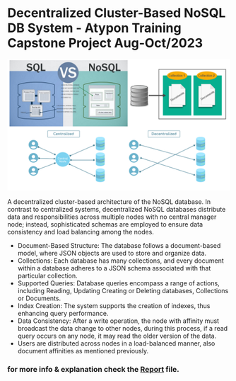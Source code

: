 # Decentralized Cluster-Based NoSQL DB System - Atypon Training Capstone Project Aug-Oct/2023

![](https://github.com/ibrahemjrr/Decentralized-Cluster-Based-NoSQL-DB-System/blob/main/Image.png)

A decentralized cluster-based architecture of the NoSQL database. In contrast to centralized systems, decentralized NoSQL databases distribute data and responsibilities across multiple nodes with no central manager node; instead, sophisticated schemas are employed to ensure data consistency and load balancing among the nodes.
- Document-Based Structure: The database follows a document-based model, where JSON objects are used to store and organize data.
- Collections: Each database has many collections, and every document within a database adheres to a JSON schema associated with that particular collection.
- Supported Queries: Database queries encompass a range of actions, including Reading, Updating Creating or Deleting databases, Collections or Documents.
- Index Creation: The system supports the creation of indexes, thus enhancing query performance.
- Data Consistency: After a write operation, the node with affinity must broadcast the data change to other nodes, during this process, if a read query occurs on any node, it may read the older version of the data.
- Users are distributed across nodes in a load-balanced manner, also document affinities as mentioned previously.

### for more info & explanation check the [Report](https://github.com/ibrahemjrr/Decentralized-Cluster-Based-NoSQL-DB-System/blob/main/Final%20Report.pdf) file.




 
 
